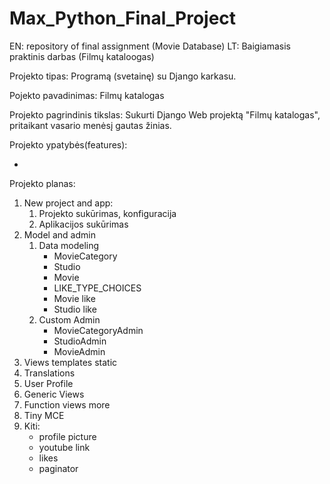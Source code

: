 # Max_Python_Final_Project
EN: repository of final assignment (Movie Database) 
LT: Baigiamasis praktinis darbas (Filmų kataloogas)

Projekto tipas: Programą (svetainę) su Django karkasu.

Pojekto pavadinimas: Filmų katalogas

Projekto pagrindinis tikslas: Sukurti Django Web projektą "Filmų katalogas", pritaikant vasario menėsį gautas žinias. 

Projekto ypatybės(features):

* 

Projekto planas:

1) New project and app:
    1) Projekto sukūrimas, konfiguracija
    2) Aplikacijos sukūrimas
2) Model and admin
    1) Data modeling
        * MovieCategory
        * Studio
        * Movie
        * LIKE_TYPE_CHOICES 
        * Movie like
        * Studio like
    2) Custom Admin
        * MovieCategoryAdmin
        * StudioAdmin
        * MovieAdmin
3) Views templates static
4) Translations
5) User Profile
6) Generic Views
7) Function views more
8) Tiny MCE 
9) Kiti: 
    * profile picture 
    * youtube link
    * likes 
    * paginator